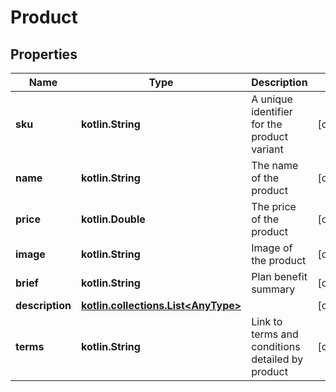 
# Product

## Properties
Name | Type | Description | Notes
------------ | ------------- | ------------- | -------------
**sku** | **kotlin.String** | A unique identifier for the product variant |  [optional]
**name** | **kotlin.String** | The name of the product |  [optional]
**price** | **kotlin.Double** | The price of the product |  [optional]
**image** | **kotlin.String** | Image of the product |  [optional]
**brief** | **kotlin.String** | Plan benefit summary |  [optional]
**description** | [**kotlin.collections.List&lt;AnyType&gt;**](AnyType.md) |  |  [optional]
**terms** | **kotlin.String** | Link to terms and conditions detailed by product |  [optional]



